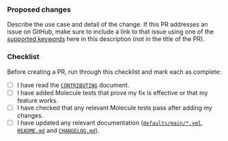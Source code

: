 ### Proposed changes

Describe the use case and detail of the change. If this PR addresses an issue on GitHub, make sure to include a link to that issue using one of the [supported keywords](https://docs.github.com/en/github/managing-your-work-on-github/linking-a-pull-request-to-an-issue) here in this description (not in the title of the PR).

### Checklist

Before creating a PR, run through this checklist and mark each as complete:

- [ ] I have read the [`CONTRIBUTING`](https://github.com/nginxinc/ansible-role-nginx/blob/main/CONTRIBUTING.md) document.
- [ ] I have added Molecule tests that prove my fix is effective or that my feature works.
- [ ] I have checked that any relevant Molecule tests pass after adding my changes.
- [ ] I have updated any relevant documentation ([`defaults/main/*.yml`](https://github.com/nginxinc/ansible-role-nginx/blob/main/defaults/main/), [`README.md`](https://github.com/nginxinc/ansible-role-nginx/blob/main/README.md) and [`CHANGELOG.md`](https://github.com/nginxinc/ansible-role-nginx/blob/main/CHANGELOG.md)).

